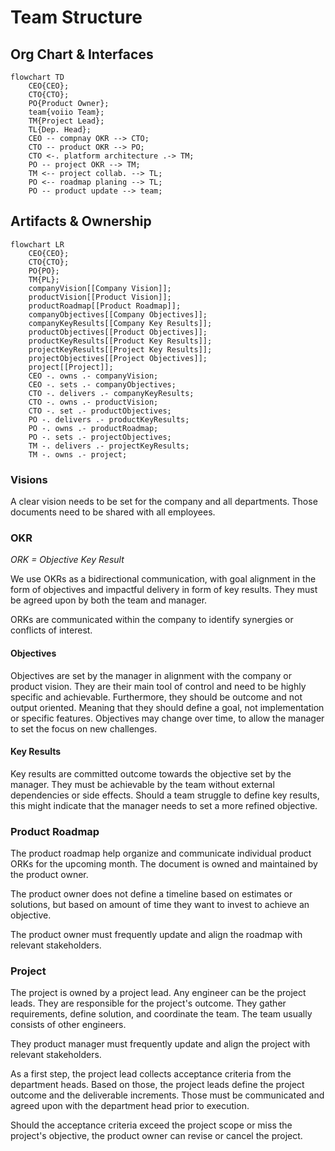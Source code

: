 # Team Structure

## Org Chart & Interfaces

```mermaid
flowchart TD
    CEO{CEO};
    CTO{CTO};
    PO{Product Owner};
    team{voiio Team};
    TM{Project Lead};
    TL{Dep. Head};
    CEO -- compnay OKR --> CTO;
    CTO -- product OKR --> PO;
    CTO <-. platform architecture .-> TM;
    PO -- project OKR --> TM;
    TM <-- project collab. --> TL;
    PO <-- roadmap planing --> TL;
    PO -- product update --> team;
```

## Artifacts & Ownership

```mermaid
flowchart LR
    CEO{CEO};
    CTO{CTO};
    PO{PO};
    TM{PL};
    companyVision[[Company Vision]];
    productVision[[Product Vision]];
    productRoadmap[[Product Roadmap]];
    companyObjectives[[Company Objectives]];
    companyKeyResults[[Company Key Results]];
    productObjectives[[Product Objectives]];
    productKeyResults[[Product Key Results]];
    projectKeyResults[[Project Key Results]];
    projectObjectives[[Project Objectives]];
    project[[Project]];
    CEO -. owns .- companyVision;
    CEO -. sets .- companyObjectives;
    CTO -. delivers .- companyKeyResults;
    CTO -. owns .- productVision;
    CTO -. set .- productObjectives;
    PO -. delivers .- productKeyResults;
    PO -. owns .- productRoadmap;
    PO -. sets .- projectObjectives;
    TM -. delivers .- projectKeyResults;
    TM -. owns .- project;
```

### Visions

A clear vision needs to be set for the company and all departments. Those documents
need to be shared with all employees.

### OKR

_ORK = Objective Key Result_

We use OKRs as a bidirectional communication, with goal alignment in the form of
objectives and impactful delivery in form of key results. They must be agreed upon
by both the team and manager.

ORKs are communicated within the company to identify synergies or conflicts of interest.

#### Objectives

Objectives are set by the manager in alignment with the company or product vision.
They are their main tool of control and need to be highly specific and achievable.
Furthermore, they should be outcome and not output oriented. Meaning that they should
define a goal, not implementation or specific features.
Objectives may change over time, to allow the manager to set the focus on new challenges.

#### Key Results

Key results are committed outcome towards the objective set by the manager.
They must be achievable by the team without external dependencies or side effects.
Should a team struggle to define key results, this might indicate that the manager
needs to set a more refined objective.

### Product Roadmap

The product roadmap help organize and communicate individual product ORKs for the
upcoming month. The document is owned and maintained by the product owner.

The product owner does not define a timeline based on estimates or solutions, but based
on amount of time they want to invest to achieve an objective.

The product owner must frequently update and align the roadmap with relevant stakeholders.

### Project

The project is owned by a project lead. Any engineer can be the project leads.
They are responsible for the project's outcome. They gather requirements, define
solution, and coordinate the team. The team usually consists of other engineers.

They product manager must frequently update and align the project with relevant stakeholders.

As a first step, the project lead collects acceptance criteria from the department heads.
Based on those, the project leads define the project outcome and the deliverable
increments. Those must be communicated and agreed upon with the department head prior
to execution.

Should the acceptance criteria exceed the project scope or miss the project's objective,
the product owner can revise or cancel the project.
